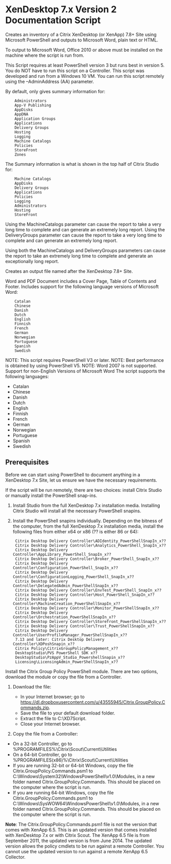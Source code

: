 # XenDesktop 7.x Version 2 Documentation Script
Creates an inventory of a Citrix XenDesktop (or XenApp) 7.8+ Site using Microsoft PowerShell and outputs to Microsoft Word, plain text or HTML.

To output to Microsoft Word, Office 2010 or above must be installed on the machine where the script is run from.

This Script requires at least PowerShell version 3 but runs best in version 5. You do NOT have to run this script on a Controller. This script was developed and run from a Windows 10 VM. You can run this script remotely using the –AdminAddress (AA) parameter.
	
By default, only gives summary information for:

		Administrators
		App-V Publishing
		AppDisks
		AppDNA
		Application Groups
		Applications
		Delivery Groups
		Hosting
		Logging
		Machine Catalogs
		Policies
		StoreFront
		Zones

The Summary information is what is shown in the top half of Citrix Studio for:

		Machine Catalogs
		AppDisks
		Delivery Groups
		Applications
		Policies
		Logging
		Administrators
		Hosting
		StoreFront

Using the MachineCatalogs parameter can cause the report to take a very long time to complete and can generate an extremely long report. Using the DeliveryGroups parameter can cause the report to take a very long time to complete and can generate an extremely long report.

Using both the MachineCatalogs and DeliveryGroups parameters can cause the report to take an extremely long time to complete and generate an exceptionally long report.

Creates an output file named after the XenDesktop 7.8+ Site.
	
Word and PDF Document includes a Cover Page, Table of Contents and Footer. Includes support for the following language versions of Microsoft Word:

		Catalan
		Chinese
		Danish
		Dutch
		English
		Finnish
		French
		German
		Norwegian
		Portuguese
		Spanish
		Swedish

NOTE: This script requires PowerShell V3 or later.
NOTE: Best performance is obtained by using PowerShell V5.
NOTE: Word 2007 is not supported. 
Support for non-English Versions of Microsoft Word
The script supports the following languages:

* Catalan
* Chinese
* Danish
* Dutch
* English
* Finnish
* French
* German
* Norwegian
* Portuguese
* Spanish
* Swedish

## Prerequisites
Before we can start using PowerShell to document anything in a XenDesktop 7.x Site, let us ensure we have the necessary requirements.

If the script will be run remotely, there are two choices: install Citrix Studio or manually install the PowerShell snap-ins.

1. Install Studio from the full XenDesktop 7.x installation media. Installing Citrix Studio will install all the necessary PowerShell snapins.

2. Install the PowerShell snapins individually. Depending on the bitness of the computer, from the full XenDesktop 7.x installation media, install the following files from either x64 or x86 (?? is either 86 or 64):

		Citrix Desktop Delivery Controller\ADIdentity_PowerShellSnapIn_x??
		Citrix Desktop Delivery Controller\Analytics_PowerShell_SnapIn_x??
		Citrix Desktop Delivery Controller\AppLibrary_PowerShell_SnapIn_x??
		Citrix Desktop Delivery Controller\Broker_PowerShell_SnapIn_x??
		Citrix Desktop Delivery Controller\Configuration_PowerShell_SnapIn_x??
		Citrix Desktop Delivery Controller\ConfigurationLogging_PowerShell_SnapIn_x??
		Citrix Desktop Delivery Controller\DelegatedAdmin_PowerShellSnapIn_x??
		Citrix Desktop Delivery Controller\EnvTest_PowerShell_SnapIn_x??
		Citrix Desktop Delivery Controller\Host_PowerShell_SnapIn_x??
		Citrix Desktop Delivery Controller\MachineCreation_PowerShellSnapIn_x??
		Citrix Desktop Delivery Controller\Monitor_PowerShellSnapIn_x??
		Citrix Desktop Delivery Controller\Orchestration_PowerShellSnapIn_x??
		Citrix Desktop Delivery Controller\Storefront_PowerShellSnapIn_x??
		Citrix Desktop Delivery Controller\Trust_PowerShellSnapIn_x??
		Citrix Desktop Delivery Controller\UserProfileManager_PowerShellSnapIn_x??
		7.13 and later: Citrix Desktop Delivery Controller\XDPoshSnapin_x??
		Citrix Policy\CitrixGroupPolicyManagement_x??
		DesktopStudio\PVS PowerShell SDK x??
		DesktopStudio\PzAppV_Studio_PowershellSnapin_x??
		Licensing\LicensingAdmin_PowerShellSnapIn_x??

Install the Citrix Group Policy PowerShell module. There are two options, download the module or copy the file from a Controller.

1. Download the file:
	* In your Internet browser; go to https://dl.dropboxusercontent.com/u/43555945/Citrix.GroupPolicy.Commands.zip.
	* Save the file to your default download folder.
	* Extract the file to C:\XD7Script.
	* Close your Internet browser.

2. Copy the file from a Controller:
* On a 32-bit Controller, go to %PROGRAMFILES%\Citrix\Scout\Current\Utilities
* On a 64-bit Controller, go to %PROGRAMFILES(x86)%\Citrix\Scout\Current\Utilities
* If you are running 32-bit or 64-bit Windows, copy the file Citrix.GroupPolicy.Commands.psm1 to C:\Windows\System32\WindowsPowerShell\v1.0\Modules, in a new folder named Citrix.GroupPolicy.Commands. This should be placed on the computer where the script is run.
* If you are running 64-bit Windows, copy the file Citrix.GroupPolicy.Commands.psm1 to C:\Windows\SysWOW64\WindowsPowerShell\v1.0\Modules, in a new folder named Citrix.GroupPolicy.Commands. This should be placed on the computer where the script is run.

**Note**: The Citrix.GroupPolicy.Commands.psm1 file is not the version that comes with XenApp 6.5. This is an updated version that comes installed with XenDesktop 7.x or with Citrix Scout.  The XenApp 6.5 file is from September 2011, the updated version is from June 2014. The updated version allows the policy cmdlets to be run against a remote Controller. You cannot use the updated version to run against a remote XenApp 6.5 Collector.